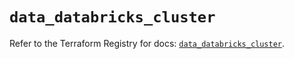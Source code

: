 # `data_databricks_cluster`

Refer to the Terraform Registry for docs: [`data_databricks_cluster`](https://registry.terraform.io/providers/databricks/databricks/1.51.0/docs/data-sources/cluster).
